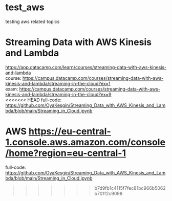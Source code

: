 # test_aws
testing aws related topics

# Streaming Data with AWS Kinesis and Lambda
https://app.datacamp.com/learn/courses/streaming-data-with-aws-kinesis-and-lambda  
course: https://campus.datacamp.com/courses/streaming-data-with-aws-kinesis-and-lambda/streaming-in-the-cloud?ex=1  
exam: https://campus.datacamp.com/courses/streaming-data-with-aws-kinesis-and-lambda/streaming-in-the-cloud?ex=9  
<<<<<<< HEAD
full-code: https://github.com/OyaKesgin/Streaming_Data_with_AWS_Kinesis_and_Lambda/blob/main/Streaming_in_Cloud.ipynb  


AWS
https://eu-central-1.console.aws.amazon.com/console/home?region=eu-central-1
=======
full-code: https://github.com/OyaKesgin/Streaming_Data_with_AWS_Kinesis_and_Lambda/blob/main/Streaming_in_Cloud.ipynb  
>>>>>>> b7d9fb1c4115f7fec81bc966b5062b701f2c9098
